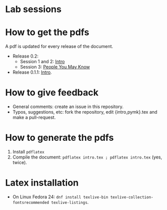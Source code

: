 # Lab sessions

# How to get the pdfs

A pdf is updated for every release of the document.

* Release 0.2:
   * Session 1 and 2: [Intro](https://github.com/glatard/big-data-analytics-course/releases/download/untagged-1e75388f7661bd67266d/intro.pdf)
   * Session 3: [People You May Know](https://github.com/glatard/big-data-analytics-course/releases/download/untagged-1e75388f7661bd67266d/pymk.pdf)
* Release 0.1.1: [Intro](https://github.com/glatard/big-data-analytics-labs/releases/download/0.1.1/labs.pdf).

# How to give feedback

* General comments: create an issue in this repository.
* Typos, suggestions, etc: fork the repository, edit {intro,pymk}.tex and make a pull-request. 

# How to generate the pdfs

1. Install `pdflatex`
2. Compile the document: `pdflatex intro.tex ; pdflatex intro.tex` (yes, twice).

# Latex installation

* On Linux Fedora 24: `dnf install texlive-bin texlive-collection-fontsrecommended texlive-listings`.


